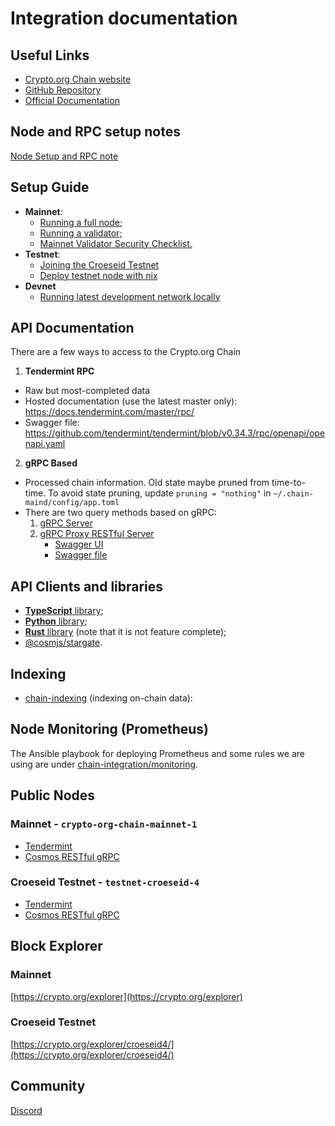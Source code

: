 # Integration documentation

## Useful Links

* [Crypto.org Chain website](https://crypto.org/)
* [GitHub Repository](https://github.com/crypto-org-chain/chain-main)
* [Official Documentation](https://crypto.org/docs/)

## Node and RPC setup notes

[Node Setup and RPC note](node-and-rpc-setup-notes.md)

## Setup Guide

* **Mainnet**:
  * [Running a full node;](https://crypto.org/docs/getting-started/mainnet.html)
  * [Running a validator;](https://crypto.org/docs/getting-started/mainnet\_validator.html)
  * [Mainnet Validator Security Checklist.](https://crypto.org/docs/getting-started/security-checklist.html#part-1-conduct-survey-on-general-controls-of-hosting-data-centre)
* **Testnet**:
  * [Joining the Croeseid Testnet](https://crypto.org/docs/getting-started/croeseid-testnet.html)
  * [Deploy testnet node with nix](https://crypto.org/docs/getting-started/croeseid-testnet-nix.html#pre-requisites)
* **Devnet**
  * [Running latest development network locally](https://crypto.org/docs/getting-started/local-devnet.html#overview)

## API Documentation

There are a few ways to access to the Crypto.org Chain

1. **Tendermint RPC**

* Raw but most-completed data
* Hosted documentation (use the latest master only): https://docs.tendermint.com/master/rpc/
* Swagger file: https://github.com/tendermint/tendermint/blob/v0.34.3/rpc/openapi/openapi.yaml

2. **gRPC Based**

* Processed chain information. Old state maybe pruned from time-to-time. To avoid state pruning, update `pruning = "nothing"` in `~/.chain-maind/config/app.toml`
* There are two query methods based on gRPC:
  1. [gRPC Server](https://github.com/crypto-org-chain/chain-integration/blob/master/grpc/README.md)
  2. [gRPC Proxy RESTful Server](https://github.com/crypto-org-chain/chain-integration/blob/master/grpc-proxy-rest/README.md)
     * [Swagger UI](https://v1.cosmos.network/rpc/v0.41.4)
     * [Swagger file](https://github.com/crypto-org-chain/chain-integration/blob/master/grpc-proxy-rest/swagger.yml)



## API Clients and libraries

* [**TypeScript** library](https://github.com/crypto-org-chain/chain-jslib);
* [**Python** library](https://pypi.org/project/chainlibpy/#description);
* [**Rust** library](https://github.com/crypto-org-chain/chainlib-rs) (note that it is not feature complete);
* [@cosmjs/stargate](https://github.com/cosmos/cosmjs/tree/master/packages/stargate).

## Indexing

* [chain-indexing](https://github.com/crypto-com/chain-indexing) (indexing on-chain data):

## Node Monitoring (Prometheus)

The Ansible playbook for deploying Prometheus and some rules we are using are under [chain-integration/monitoring](https://github.com/crypto-org-chain/chain-integration/tree/master/monitoring).

## Public Nodes

### Mainnet - `crypto-org-chain-mainnet-1`

* [Tendermint](https://rpc.mainnet.crypto.org/)
* [Cosmos RESTful gRPC](https://rest.mainnet.crypto.org/)

### Croeseid Testnet - `testnet-croeseid-4`

* [Tendermint](https://testnet-croeseid-4.crypto.org:26657/)
* [Cosmos RESTful gRPC](https://testnet-croeseid-4.crypto.org:1317/)

## Block Explorer

### Mainnet

[https://crypto.org/explorer](https://crypto.org/explorer)

### Croeseid Testnet

[https://crypto.org/explorer/croeseid4/](https://crypto.org/explorer/croeseid4/)

## Community

[Discord](https://discord.gg/5JTk2ppsY3)
